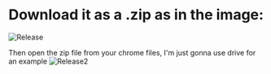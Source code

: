 # Download it as a .zip as in the image:

![Release](https://cdn.discordapp.com/attachments/949814514814160919/965815703187886130/unknown.png)

Then open the zip file from your chrome files, I'm just gonna use drive for an example
![Release2](https://cdn.discordapp.com/attachments/949814514814160919/965816592162234399/unknown.png)
